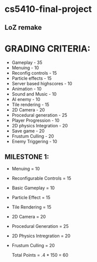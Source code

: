 # cs5410-final-project
## LoZ remake


# GRADING CRITERIA:

- Gameplay - 35
- Menuing - 10
- Reconfig controls - 15
- Particle effects - 15
- Server based highscores - 10
- Animation - 10
- Sound and Music - 10
- AI enemy - 10
- Tile rendering - 15
- 2D Camera - 20
- Procedural generation - 25
- Player Progression - 10
- 2D physics Integration - 20
- Save game - 20
- Frustum Culling - 20
- Enemy Triggering - 10

## MILESTONE 1:

- Menuing = 10
- Reconfigurable Controls = 15
- Basic Gameplay = 10
- Particle Effect = 15
- Tile Rendering = 15
- 2D Camera = 20
- Procedural Generation = 25
- 2D Physics Intregration = 20
- Frustum Culling = 20

  Total Points = .4 * 150
               = 60
